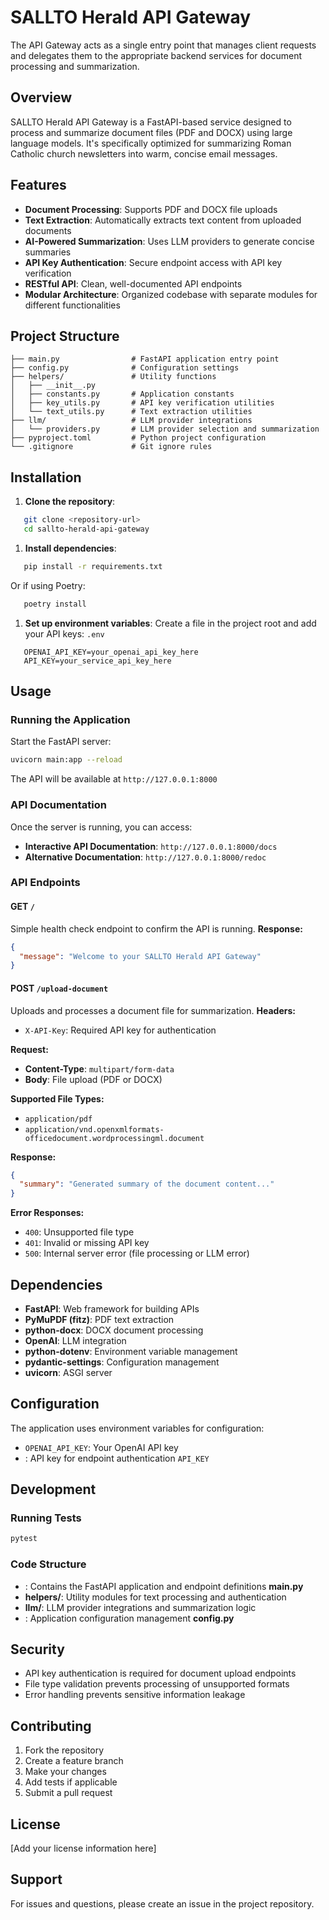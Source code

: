 # SALLTO Herald API Gateway
The API Gateway acts as a single entry point that manages client requests and delegates them to the appropriate backend services for document processing and summarization.
## Overview
SALLTO Herald API Gateway is a FastAPI-based service designed to process and summarize document files (PDF and DOCX) using large language models. It's specifically optimized for summarizing Roman Catholic church newsletters into warm, concise email messages.
## Features
- **Document Processing**: Supports PDF and DOCX file uploads
- **Text Extraction**: Automatically extracts text content from uploaded documents
- **AI-Powered Summarization**: Uses LLM providers to generate concise summaries
- **API Key Authentication**: Secure endpoint access with API key verification
- **RESTful API**: Clean, well-documented API endpoints
- **Modular Architecture**: Organized codebase with separate modules for different functionalities

## Project Structure
``` 
├── main.py                # FastAPI application entry point
├── config.py              # Configuration settings
├── helpers/               # Utility functions
│   ├── __init__.py
│   ├── constants.py       # Application constants
│   ├── key_utils.py       # API key verification utilities
│   └── text_utils.py      # Text extraction utilities
├── llm/                   # LLM provider integrations
│   └── providers.py       # LLM provider selection and summarization
├── pyproject.toml         # Python project configuration
└── .gitignore             # Git ignore rules
```
## Installation
1. **Clone the repository**:
``` bash
   git clone <repository-url>
   cd sallto-herald-api-gateway
```
1. **Install dependencies**:
``` bash
   pip install -r requirements.txt
```
Or if using Poetry:
``` bash
   poetry install
```
1. **Set up environment variables**: Create a file in the project root and add your API keys: `.env`
``` env
   OPENAI_API_KEY=your_openai_api_key_here
   API_KEY=your_service_api_key_here
```
## Usage
### Running the Application
Start the FastAPI server:
``` bash
uvicorn main:app --reload
```
The API will be available at `http://127.0.0.1:8000`
### API Documentation
Once the server is running, you can access:
- **Interactive API Documentation**: `http://127.0.0.1:8000/docs`
- **Alternative Documentation**: `http://127.0.0.1:8000/redoc`

### API Endpoints
#### GET `/`
Simple health check endpoint to confirm the API is running.
**Response:**
``` json
{
  "message": "Welcome to your SALLTO Herald API Gateway"
}
```
#### POST `/upload-document`
Uploads and processes a document file for summarization.
**Headers:**
- `X-API-Key`: Required API key for authentication

**Request:**
- **Content-Type**: `multipart/form-data`
- **Body**: File upload (PDF or DOCX)

**Supported File Types:**
- `application/pdf`
- `application/vnd.openxmlformats-officedocument.wordprocessingml.document`

**Response:**
``` json
{
  "summary": "Generated summary of the document content..."
}
```
**Error Responses:**
- `400`: Unsupported file type
- `401`: Invalid or missing API key
- `500`: Internal server error (file processing or LLM error)

## Dependencies
- **FastAPI**: Web framework for building APIs
- **PyMuPDF (fitz)**: PDF text extraction
- **python-docx**: DOCX document processing
- **OpenAI**: LLM integration
- **python-dotenv**: Environment variable management
- **pydantic-settings**: Configuration management
- **uvicorn**: ASGI server

## Configuration
The application uses environment variables for configuration:
- `OPENAI_API_KEY`: Your OpenAI API key
- : API key for endpoint authentication `API_KEY`

## Development
### Running Tests
``` bash
pytest
```
### Code Structure
- : Contains the FastAPI application and endpoint definitions **main.py**
- **helpers/**: Utility modules for text processing and authentication
- **llm/**: LLM provider integrations and summarization logic
- : Application configuration management **config.py**

## Security
- API key authentication is required for document upload endpoints
- File type validation prevents processing of unsupported formats
- Error handling prevents sensitive information leakage

## Contributing
1. Fork the repository
2. Create a feature branch
3. Make your changes
4. Add tests if applicable
5. Submit a pull request

## License
[Add your license information here]
## Support
For issues and questions, please create an issue in the project repository.
